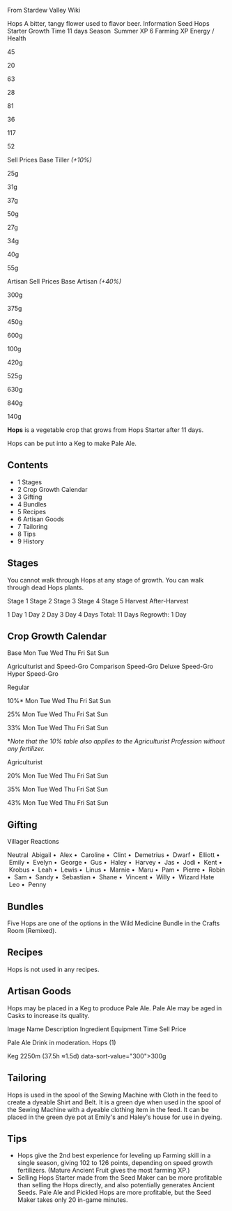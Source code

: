 From Stardew Valley Wiki

Hops A bitter, tangy flower used to flavor beer. Information Seed Hops Starter Growth Time 11 days Season  Summer XP 6 Farming XP Energy / Health

45

20

63

28

81

36

117

52

Sell Prices Base Tiller *(+10%)*

25g

31g

37g

50g

27g

34g

40g

55g

Artisan Sell Prices Base Artisan *(+40%)*

300g

375g

450g

600g

100g

420g

525g

630g

840g

140g

**Hops** is a vegetable crop that grows from Hops Starter after 11 days.

Hops can be put into a Keg to make Pale Ale.

## Contents

- 1 Stages
- 2 Crop Growth Calendar
- 3 Gifting
- 4 Bundles
- 5 Recipes
- 6 Artisan Goods
- 7 Tailoring
- 8 Tips
- 9 History

## Stages

You cannot walk through Hops at any stage of growth. You can walk through dead Hops plants.

Stage 1 Stage 2 Stage 3 Stage 4 Stage 5 Harvest After-Harvest

1 Day 1 Day 2 Day 3 Day 4 Days Total: 11 Days Regrowth: 1 Day

## Crop Growth Calendar

Base Mon Tue Wed Thu Fri Sat Sun

Agriculturist and Speed-Gro Comparison Speed-Gro Deluxe Speed-Gro Hyper Speed-Gro

Regular

10%* Mon Tue Wed Thu Fri Sat Sun

25% Mon Tue Wed Thu Fri Sat Sun

33% Mon Tue Wed Thu Fri Sat Sun

\**Note that the 10% table also applies to the Agriculturist Profession without any fertilizer.*

Agriculturist

20% Mon Tue Wed Thu Fri Sat Sun

35% Mon Tue Wed Thu Fri Sat Sun

43% Mon Tue Wed Thu Fri Sat Sun

## Gifting

Villager Reactions

Neutral  Abigail •  Alex •  Caroline •  Clint •  Demetrius •  Dwarf •  Elliott •  Emily •  Evelyn •  George •  Gus •  Haley •  Harvey •  Jas •  Jodi •  Kent •  Krobus •  Leah •  Lewis •  Linus •  Marnie •  Maru •  Pam •  Pierre •  Robin •  Sam •  Sandy •  Sebastian •  Shane •  Vincent •  Willy •  Wizard Hate  Leo •  Penny

## Bundles

Five Hops are one of the options in the Wild Medicine Bundle in the Crafts Room (Remixed).

## Recipes

Hops is not used in any recipes.

## Artisan Goods

Hops may be placed in a Keg to produce Pale Ale. Pale Ale may be aged in Casks to increase its quality.

Image Name Description Ingredient Equipment Time Sell Price

Pale Ale Drink in moderation. Hops (1)

Keg 2250m (37.5h ≈1.5d) data-sort-value="300"&gt;300g

## Tailoring

Hops is used in the spool of the Sewing Machine with Cloth in the feed to create a dyeable Shirt and Belt. It is a green dye when used in the spool of the Sewing Machine with a dyeable clothing item in the feed. It can be placed in the green dye pot at Emily's and Haley's house for use in dyeing.

## Tips

- Hops give the 2nd best experience for leveling up Farming skill in a single season, giving 102 to 126 points, depending on speed growth fertilizers. (Mature Ancient Fruit gives the most farming XP.)
- Selling Hops Starter made from the Seed Maker can be more profitable than selling the Hops directly, and also potentially generates Ancient Seeds. Pale Ale and Pickled Hops are more profitable, but the Seed Maker takes only 20 in-game minutes.